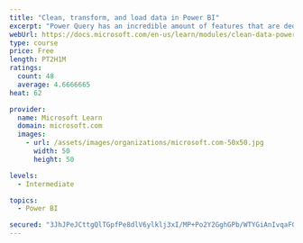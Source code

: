 ```yaml
---
title: "Clean, transform, and load data in Power BI"
excerpt: "Power Query has an incredible amount of features that are dedicated to helping you clean and prepare your data for analysis. You will learn how to simplify a complicated model, change data types, rename objects, and pivot data. You will also learn how to profile columns so that you know which columns have the valuable data that you’re seeking for deeper analytics."
webUrl: https://docs.microsoft.com/en-us/learn/modules/clean-data-power-bi/
type: course
price: Free
length: PT2H1M
ratings:
  count: 48
  average: 4.6666665
heat: 62

provider:
  name: Microsoft Learn
  domain: microsoft.com
  images:
    - url: /assets/images/organizations/microsoft.com-50x50.jpg
      width: 50
      height: 50

levels:
  - Intermediate

topics:
  - Power BI

secured: "3JhJPeJCttgQlTGpfPe8dlV6ylklj3xI/MP+Po2Y2GghGPb/WTYGiAnIvqaFGUgOCSiLgbedj1OmOxVUcJa4jhiN8YgBmdxxUraXRzb7TX/TZLGM24IdhnKf7R7/hZbyvs5Qc+Y1nE8Gt1fed7pUGwuiJt/gvhI7BLLeOgv9rRpLLyQLam96h7mL9TkdaFhYT6CJi6jUcnzVdUUvgEbMFYzHcPwoLnBB7yWCReyryZ+/C9S8oN/jJsXo26RgoC5weQa1eCa6GLrcaVAVlETOtxiuAcWgFqslbcPlg0LyRsLqj5gaUMl3nz07AXEgghPL6Dl3VDV/cEdSB5VexpTzoLspyVZYCfgIQG7TOB1wpIJaOoU2oTu9RYkJu+7S20Nfb2JKW6QOvRNa/lXG5o07mA==;ELKs/7ILGGaKiPqDk9D1Xw=="
---
```


